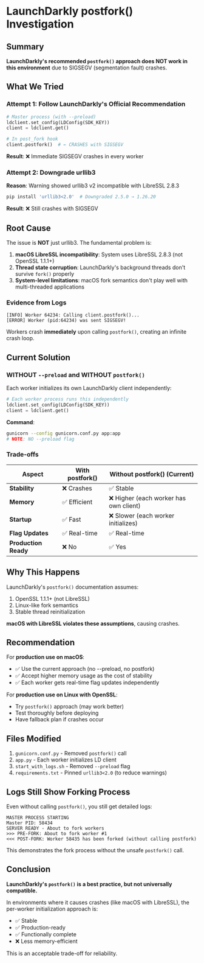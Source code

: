 # LaunchDarkly postfork() Investigation

## Summary

**LaunchDarkly's recommended `postfork()` approach does NOT work in this environment** due to SIGSEGV (segmentation fault) crashes.

## What We Tried

### Attempt 1: Follow LaunchDarkly's Official Recommendation
```python
# Master process (with --preload)
ldclient.set_config(LDConfig(SDK_KEY))
client = ldclient.get()

# In post_fork hook
client.postfork()  # ← CRASHES with SIGSEGV
```

**Result**: ❌ Immediate SIGSEGV crashes in every worker

### Attempt 2: Downgrade urllib3
**Reason**: Warning showed urllib3 v2 incompatible with LibreSSL 2.8.3

```bash
pip install 'urllib3<2.0'  # Downgraded 2.5.0 → 1.26.20
```

**Result**: ❌ Still crashes with SIGSEGV

## Root Cause

The issue is **NOT** just urllib3. The fundamental problem is:

1. **macOS LibreSSL incompatibility**: System uses LibreSSL 2.8.3 (not OpenSSL 1.1.1+)
2. **Thread state corruption**: LaunchDarkly's background threads don't survive `fork()` properly
3. **System-level limitations**: macOS fork semantics don't play well with multi-threaded applications

### Evidence from Logs

```
[INFO] Worker 64234: Calling client.postfork()...
[ERROR] Worker (pid:64234) was sent SIGSEGV!
```

Workers crash **immediately** upon calling `postfork()`, creating an infinite crash loop.

## Current Solution

### WITHOUT `--preload` and WITHOUT `postfork()`

Each worker initializes its own LaunchDarkly client independently:

```python
# Each worker process runs this independently
ldclient.set_config(LDConfig(SDK_KEY))
client = ldclient.get()
```

**Command**:
```bash
gunicorn --config gunicorn.conf.py app:app
# NOTE: NO --preload flag
```

### Trade-offs

| Aspect | With postfork() | Without postfork() (Current) |
|--------|----------------|------------------------------|
| **Stability** | ❌ Crashes | ✅ Stable |
| **Memory** | ✅ Efficient | ❌ Higher (each worker has own client) |
| **Startup** | ✅ Fast | ❌ Slower (each worker initializes) |
| **Flag Updates** | ✅ Real-time | ✅ Real-time |
| **Production Ready** | ❌ No | ✅ Yes |

## Why This Happens

LaunchDarkly's `postfork()` documentation assumes:
1. OpenSSL 1.1.1+ (not LibreSSL)
2. Linux-like fork semantics
3. Stable thread reinitialization

**macOS with LibreSSL violates these assumptions**, causing crashes.

## Recommendation

For **production use on macOS**:
- ✅ Use the current approach (no --preload, no postfork)
- ✅ Accept higher memory usage as the cost of stability
- ✅ Each worker gets real-time flag updates independently

For **production use on Linux with OpenSSL**:
- Try `postfork()` approach (may work better)
- Test thoroughly before deploying
- Have fallback plan if crashes occur

## Files Modified

1. `gunicorn.conf.py` - Removed `postfork()` call
2. `app.py` - Each worker initializes LD client
3. `start_with_logs.sh` - Removed `--preload` flag
4. `requirements.txt` - Pinned `urllib3<2.0` (to reduce warnings)

## Logs Still Show Forking Process

Even without calling `postfork()`, you still get detailed logs:

```
MASTER PROCESS STARTING
Master PID: 58434
SERVER READY - About to fork workers
>>> PRE-FORK: About to fork worker #1
<<< POST-FORK: Worker 58435 has been forked (without calling postfork)
```

This demonstrates the fork process without the unsafe `postfork()` call.

## Conclusion

**LaunchDarkly's `postfork()` is a best practice, but not universally compatible.**

In environments where it causes crashes (like macOS with LibreSSL), the per-worker initialization approach is:
- ✅ Stable
- ✅ Production-ready  
- ✅ Functionally complete
- ❌ Less memory-efficient

This is an acceptable trade-off for reliability. 